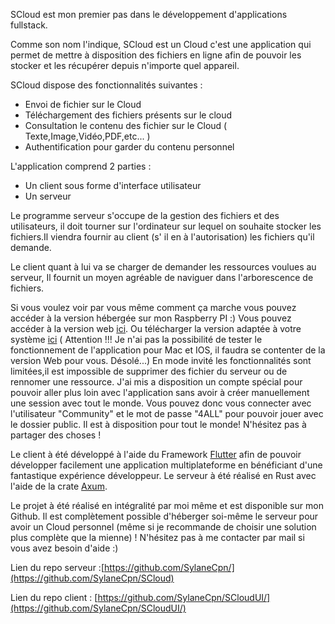 SCloud est mon premier pas dans le développement d'applications fullstack.

Comme son nom l'indique, SCloud est un Cloud c'est une application qui permet de mettre à disposition des fichiers en ligne afin de pouvoir les stocker et les récupérer depuis n'importe quel appareil.

SCloud dispose des fonctionnalités suivantes :

* Envoi de fichier sur le Cloud
* Téléchargement des fichiers présents sur le cloud
* Consultation le contenu des fichier sur le Cloud ( Texte,Image,Vidéo,PDF,etc... )
* Authentification pour garder du contenu personnel

L'application comprend 2 parties :

* Un client sous forme d'interface utilisateur
* Un serveur

Le programme serveur s'occupe de la gestion des fichiers et des utilisateurs, il doit tourner sur l'ordinateur sur lequel on souhaite stocker les fichiers.Il viendra fournir au client (s' il en à l'autorisation) les fichiers qu'il demande.

Le client quant à lui va se charger de demander les ressources voulues au serveur, Il fournit un moyen agréable de naviguer dans l'arborescence de fichiers.

Si vous voulez voir par vous même comment ça marche vous pouvez accéder à la version hébergée sur mon Raspberry PI :)
Vous pouvez accéder à la version web [ici](https://sylcpn.ddns.net).
Ou télécharger la version adaptée à votre système [ici](https://github.com/SylaneCpn/SCloudUI/releases/latest) ( Attention !!! Je n'ai pas la possibilité de tester le fonctionnement de l'application pour Mac et IOS, il faudra se contenter de la version Web pour vous. Désolé...)
En mode invité les fonctionnalités sont limitées,il est impossible de supprimer des fichier du serveur ou de rennomer une ressource.
J'ai mis a disposition un compte spécial pour pouvoir aller plus loin avec l'application sans avoir à créer manuellement une session avec tout le monde.
Vous pouvez donc vous connecter avec l'utilisateur "Community" et le mot de passe "4ALL" pour pouvoir jouer avec le dossier public. Il est à disposition pour tout le monde! N'hésitez pas à partager des choses !

Le client à été développé à l'aide du Framework [Flutter](https://flutter.dev) afin de pouvoir développer facilement une application multiplateforme en bénéficiant d'une fantastique expérience développeur.
Le serveur à été réalisé en Rust avec l'aide de la crate [Axum](https://docs.rs/axum/latest/axum/).

Le projet à été réalisé en intégralité par moi même et est disponible sur mon Github. Il est complètement possible d'héberger soi-même le serveur pour avoir un Cloud personnel (même si je recommande de choisir une solution plus complète que la mienne) ! N'hésitez pas à me contacter par mail si vous avez besoin d'aide :)

Lien du repo serveur :[https://github.com/SylaneCpn/](https://github.com/SylaneCpn/SCloud)

Lien du repo client : [https://github.com/SylaneCpn/SCloudUI/](https://github.com/SylaneCpn/SCloudUI/)



